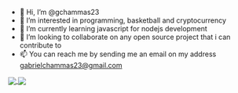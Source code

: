 - 👋 Hi, I’m @gchammas23
- 👀 I’m interested in programming, basketball and cryptocurrency
- 🌱 I’m currently learning javascript for nodejs development
- 💞️ I’m looking to collaborate on any open source project that i can contribute to
- 📫 You can reach me by sending me an email on my address gabrielchammas23@gmail.com

<a href="https://github.com/anuraghazra/github-readme-stats">
  <img align="center" src="https://github-readme-stats.vercel.app/api?username=gchammas23&show_icons=true" />
</a>
<a href="https://github.com/anuraghazra/convoychat">
  <img align="center" src="https://github-readme-stats.vercel.app/api/top-langs/?username=gchammas23" />
</a>

